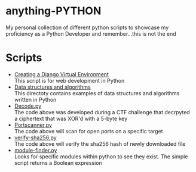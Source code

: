 # anything-PYTHON
My personal collection of different python scripts to showcase my proficiency as a Python Developer and remember...this is not the end

# Scripts
- [Creating a Django Virtual Environment](https://github.com/p-cap/Django-vitual-environment.git)  
  This script is for web development in Python
- [Data structures and algorithms](https://github.com/p-cap/anything-PYTHON/tree/main/algorithms-data-structures)   
  This directoty contains examples of data structures and algorithms written in Python
- [Decode.py](https://github.com/p-cap/anything-PYTHON/tree/main/CTF)     
  The code above was developed during a CTF challenge that decrpyted a ciphertext that was XOR'd with a 5-byte key
- [Portscanner.py](https://github.com/p-cap/anything-PYTHON/blob/main/portscanner.py)   
  The code above will scan for open ports on a specific target
- [verify-sha256.py](https://github.com/p-cap/anything-PYTHON/blob/main/verify-sha256.py)    
  The code above will verify the sha256 hash of newly downloaded file
- [module-finder.oy](https://github.com/p-cap/anything-PYTHON/blob/main/module-finder.py)    
  Looks for specific modules within python to see they exist. The simple script returns a Boolean expression
